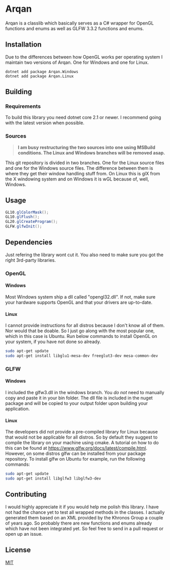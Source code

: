 # Arqan
Arqan is a classlib which basically serves as a C# wrapper for OpenGL functions and enums as well as GLFW 3.3.2 functions and enums.

## Installation
Due to the differences between how OpenGL works per operating system I maintain two versions of Arqan. One for Windows and one for Linux.

```
dotnet add package Arqan.Windows
dotnet add package Arqan.Linux
```

## Building

### Requirements
To build this library you need dotnet core 2.1 or newer. I recommend going with the latest version when possible.

### Sources
> **I am busy restructuring the two sources into one using MSBuild conditions. The Linux and Windows branches will be removed asap.**

This git repository is divided in two branches. One for the Linux source files and one for the Windows source files. The difference between them is where they get their window handling stuff from.
On Linux this is glX from the X windowing system and on Windows it is wGL because of, well, Windows. 

## Usage

```C#
GL10.glColorMask();
GL10.glFlush();
GL20.glCreateProgram();
GLFW.glfwInit();
```

## Dependencies
Just refering the library wont cut it. You also need to make sure you got the right 3rd-party libraries.

### OpenGL
#### Windows
Most Windows system ship a dll called "opengl32.dll". If not, make sure your hardware supports OpenGL and that your drivers are up-to-date.

#### Linux
I cannot provide instructions for all distros because I don't know all of them. Nor would that be doable. So I just go along with the most popular one, which in this case is Ubuntu. Run below commands to
install OpenGL on your system, if you have not done so already.

```bash
sudo apt-get update
sudo apt-get install libglu1-mesa-dev freeglut3-dev mesa-common-dev
```

### GLFW
#### Windows
I included the glfw3.dll in the windows branch. You _do not_ need to manually copy and paste it in your bin folder. The dll file is included in the nuget package and will be copied to your output folder upon building your application.

#### Linux
The developers did not provide a pre-compiled library for Linux because that would not be applicable for all distros. So by default they suggest to compile the library on your machine using cmake. A tutorial on how to do this can be found at https://www.glfw.org/docs/latest/compile.html.
However, on some distros glfw can be installed from your package repository. To install glfw on Ubuntu for example, run the following commands:

```bash
sudo apt-get update
sudo apt-get install libglfw3 libglfw3-dev
```

## Contributing
I would highly appreciate it if you would help me polish this library. I have not had the chance yet to test all wrapped methods in the classes. I actually generated
them based on an XML provided by the Khronos Group a couple of years ago. So probably there are new functions and enums already which have not been integrated yet. So feel free to send in a pull request or open up an issue.

## License
[MIT](https://choosealicense.com/licenses/mit/)
